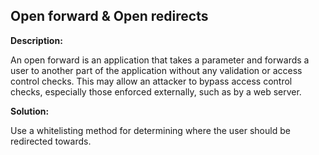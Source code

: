 
Open forward &amp; Open redirects
-------

**Description:**

An open forward is an application that takes a parameter and forwards a user to another 
part of the application without any validation or access control checks. 
This may allow an attacker to bypass access control checks, especially those enforced 
externally, such as by a web server. 



**Solution:**

Use a whitelisting method for determining where the user should be redirected towards.

	